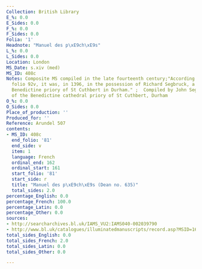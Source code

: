 ```yaml
---
Collection: British Library
E_%: 0.0
E_Sides: 0.0
F_%: 0.0
F_Sides: 0.0
Folia: '1'
Headnote: "Manuel des p\xE9ch\xE9s"
L_%: 0.0
L_Sides: 0.0
Location: London
MS_Date: s.xiv (med)
MS_ID: 408c
Notes: Composite MS compiled in the late fourteenth century;"According to a list on
  folio 92v, it was, in 1396, in the possession of Richard Segbruck, a monk of the
  Benedictine priory of St Cuthbert in Durham." ;  Compiled by John Segbruck, monk
  of the Benedictine cathedral priory of St Cuthbert, Durham
O_%: 0.0
O_Sides: 0.0
Place_of_production: ''
Produced_for: ''
Reference: Arundel 507
contents:
- MS_ID: 408c
  end_folio: '81'
  end_side: v
  item: 1
  language: French
  ordinal_end: 162
  ordinal_start: 161
  start_folio: '81'
  start_side: r
  title: "Manuel des p\xE9ch\xE9s (Dean no. 635)"
  total_sides: 2.0
percentage_English: 0.0
percentage_French: 100.0
percentage_Latin: 0.0
percentage_Other: 0.0
sources:
- http://searcharchives.bl.uk/IAMS_VU2:IAMS040-002039790
- http://www.bl.uk/catalogues/illuminatedmanuscripts/record.asp?MSID=1657
total_sides_English: 0.0
total_sides_French: 2.0
total_sides_Latin: 0.0
total_sides_Other: 0.0

---
```

